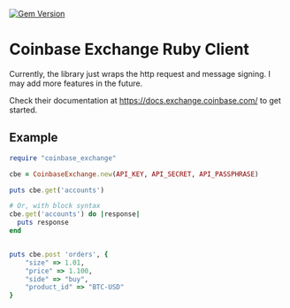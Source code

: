 [![Gem Version](https://badge.fury.io/rb/coinbase_exchange.svg)](http://badge.fury.io/rb/coinbase_exchange)
# Coinbase Exchange Ruby Client
Currently, the library just wraps the http request and message signing.  I may add more features in the future.

Check their documentation at https://docs.exchange.coinbase.com/ to get started.

## Example
```ruby
require "coinbase_exchange"

cbe = CoinbaseExchange.new(API_KEY, API_SECRET, API_PASSPHRASE)

puts cbe.get('accounts')

# Or, with block syntax
cbe.get('accounts') do |response|
  puts response
end


puts cbe.post 'orders', {
    "size" => 1.01,
    "price" => 1.100,
    "side" => "buy",
    "product_id" => "BTC-USD"
}
```
